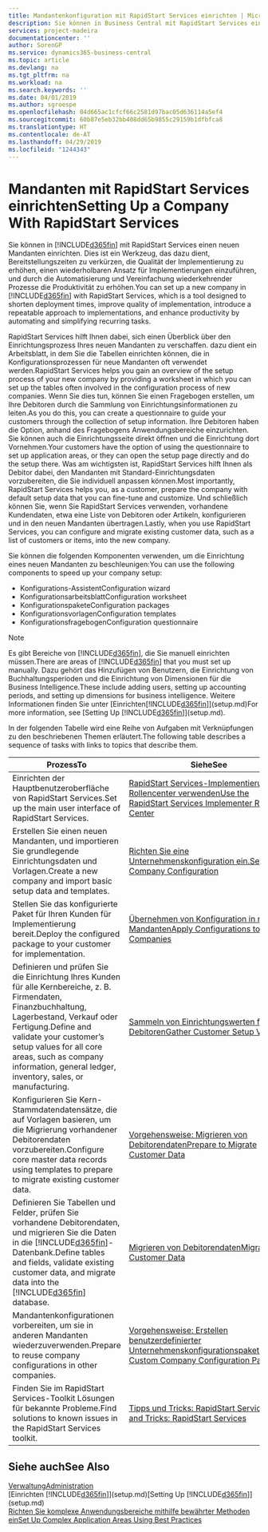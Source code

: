 ```yaml
---
title: Mandantenkonfiguration mit RapidStart Services einrichten | Microsoft Docs
description: Sie können in Business Central mit RapidStart Services einen neuen Mandanten einrichten, einem Werkzeug, das dazu dient, Bereitstellungszeiten zu verkürzen, die Qualität der Implementierung zu erhöhen, einen wiederholbaren Ansatz für Implementierungen einzuführen und durch die Automatisierung und Vereinfachung wiederkehrender Prozesse die Produktivität zu erhöhen.
services: project-madeira
documentationcenter: ''
author: SorenGP
ms.service: dynamics365-business-central
ms.topic: article
ms.devlang: na
ms.tgt_pltfrm: na
ms.workload: na
ms.search.keywords: ''
ms.date: 04/01/2019
ms.author: sgroespe
ms.openlocfilehash: 04d665ac1cfcf66c2581d97bac05d636114a5ef4
ms.sourcegitcommit: 60b87e5eb32bb408dd65b9855c29159b1dfbfca8
ms.translationtype: HT
ms.contentlocale: de-AT
ms.lasthandoff: 04/29/2019
ms.locfileid: "1244343"
---
```

# <a name="setting-up-a-company-with-rapidstart-services"></a><span data-ttu-id="c3002-103">Mandanten mit RapidStart Services einrichten</span><span class="sxs-lookup"><span data-stu-id="c3002-103">Setting Up a Company With RapidStart Services</span></span>
<span data-ttu-id="c3002-104">Sie können in [!INCLUDE[d365fin](includes/d365fin_md.md)] mit RapidStart Services einen neuen Mandanten einrichten. Dies ist ein Werkzeug, das dazu dient, Bereitstellungszeiten zu verkürzen, die Qualität der Implementierung zu erhöhen, einen wiederholbaren Ansatz für Implementierungen einzuführen, und durch die Automatisierung und Vereinfachung wiederkehrender Prozesse die Produktivität zu erhöhen.</span><span class="sxs-lookup"><span data-stu-id="c3002-104">You can set up a new company in [!INCLUDE[d365fin](includes/d365fin_md.md)] with RapidStart Services, which is a tool designed to shorten deployment times, improve quality of implementation, introduce a repeatable approach to implementations, and enhance productivity by automating and simplifying recurring tasks.</span></span>  

<span data-ttu-id="c3002-105">RapidStart Services hilft Ihnen dabei, sich einen Überblick über den Einrichtungsprozess Ihres neuen Mandanten zu verschaffen. dazu dient ein Arbeitsblatt, in dem Sie die Tabellen einrichten können, die in Konfigurationsprozessen für neue Mandanten oft verwendet werden.</span><span class="sxs-lookup"><span data-stu-id="c3002-105">RapidStart Services helps you gain an overview of the setup process of your new company by providing a worksheet in which you can set up the tables often involved in the configuration process of new companies.</span></span> <span data-ttu-id="c3002-106">Wenn Sie dies tun, können Sie einen Fragebogen erstellen, um Ihre Debitoren durch die Sammlung von Einrichtungsinformationen zu leiten.</span><span class="sxs-lookup"><span data-stu-id="c3002-106">As you do this, you can create a questionnaire to guide your customers through the collection of setup information.</span></span> <span data-ttu-id="c3002-107">Ihre Debitoren haben die Option, anhand des Fragebogens Anwendungsbereiche einzurichten. Sie können auch die Einrichtungsseite direkt öffnen und die Einrichtung dort Vornehmen.</span><span class="sxs-lookup"><span data-stu-id="c3002-107">Your customers have the option of using the questionnaire to set up application areas, or they can open the setup page directly and do the setup there.</span></span> <span data-ttu-id="c3002-108">Was am wichtigsten ist, RapidStart Services hilft Ihnen als Debitor dabei, den Mandanten mit Standard-Einrichtungsdaten vorzubereiten, die Sie individuell anpassen können.</span><span class="sxs-lookup"><span data-stu-id="c3002-108">Most importantly, RapidStart Services helps you, as a customer, prepare the company with default setup data that you can fine-tune and customize.</span></span> <span data-ttu-id="c3002-109">Und schließlich können Sie, wenn Sie RapidStart Services verwenden, vorhandene Kundendaten, etwa eine Liste von Debitoren oder Artikeln, konfigurieren und in den neuen Mandanten übertragen.</span><span class="sxs-lookup"><span data-stu-id="c3002-109">Lastly, when you use RapidStart Services, you can configure and migrate existing customer data, such as a list of customers or items, into the new company.</span></span>

<span data-ttu-id="c3002-110">Sie können die folgenden Komponenten verwenden, um die Einrichtung eines neuen Mandanten zu beschleunigen:</span><span class="sxs-lookup"><span data-stu-id="c3002-110">You can use the following components to speed up your company setup:</span></span>  

-   <span data-ttu-id="c3002-111">Konfigurations-Assistent</span><span class="sxs-lookup"><span data-stu-id="c3002-111">Configuration wizard</span></span>  
-   <span data-ttu-id="c3002-112">Konfigurationsarbeitsblatt</span><span class="sxs-lookup"><span data-stu-id="c3002-112">Configuration worksheet</span></span>  
-   <span data-ttu-id="c3002-113">Konfigurationspakete</span><span class="sxs-lookup"><span data-stu-id="c3002-113">Configuration packages</span></span>  
-   <span data-ttu-id="c3002-114">Konfigurationsvorlagen</span><span class="sxs-lookup"><span data-stu-id="c3002-114">Configuration templates</span></span>  
-   <span data-ttu-id="c3002-115">Konfigurationsfragebogen</span><span class="sxs-lookup"><span data-stu-id="c3002-115">Configuration questionnaire</span></span>  

> [!Note]  
>  <span data-ttu-id="c3002-116">Es gibt Bereiche von [!INCLUDE[d365fin](includes/d365fin_md.md)], die Sie manuell einrichten müssen.</span><span class="sxs-lookup"><span data-stu-id="c3002-116">There are areas of [!INCLUDE[d365fin](includes/d365fin_md.md)] that you must set up manually.</span></span> <span data-ttu-id="c3002-117">Dazu gehört das Hinzufügen von Benutzern, die Einrichtung von Buchhaltungsperioden und die Einrichtung von Dimensionen für die Business Intelligence.</span><span class="sxs-lookup"><span data-stu-id="c3002-117">These include adding users, setting up accounting periods, and setting up dimensions for business intelligence.</span></span> <span data-ttu-id="c3002-118">Weitere Informationen finden Sie unter [Einrichten[!INCLUDE[d365fin](includes/d365fin_md.md)]](setup.md)</span><span class="sxs-lookup"><span data-stu-id="c3002-118">For more information, see [Setting Up [!INCLUDE[d365fin](includes/d365fin_md.md)]](setup.md).</span></span>

 <span data-ttu-id="c3002-119">In der folgenden Tabelle wird eine Reihe von Aufgaben mit Verknüpfungen zu den beschriebenen Themen erläutert.</span><span class="sxs-lookup"><span data-stu-id="c3002-119">The following table describes a sequence of tasks with links to topics that describe them.</span></span>

|<span data-ttu-id="c3002-120">**Prozess**</span><span class="sxs-lookup"><span data-stu-id="c3002-120">**To**</span></span>|<span data-ttu-id="c3002-121">**Siehe**</span><span class="sxs-lookup"><span data-stu-id="c3002-121">**See**</span></span>|  
|------------|-------------|  
|<span data-ttu-id="c3002-122">Einrichten der Hauptbenutzeroberfläche von RapidStart Services.</span><span class="sxs-lookup"><span data-stu-id="c3002-122">Set up the main user interface of RapidStart Services.</span></span>|[<span data-ttu-id="c3002-123">RapidStart Services-Implementierungs-Rollencenter verwenden</span><span class="sxs-lookup"><span data-stu-id="c3002-123">Use the RapidStart Services Implementer Role Center</span></span>](admin-how-to-use-the-rapidstart-services-role-center-to-track-progress.md)|  
|<span data-ttu-id="c3002-124">Erstellen Sie einen neuen Mandanten, und importieren Sie grundlegende Einrichtungsdaten und Vorlagen.</span><span class="sxs-lookup"><span data-stu-id="c3002-124">Create a new company and import basic setup data and templates.</span></span>|[<span data-ttu-id="c3002-125">Richten Sie eine Unternehmenskonfiguration ein.</span><span class="sxs-lookup"><span data-stu-id="c3002-125">Set Up Company Configuration</span></span>](admin-set-up-company-configuration.md)|  
|<span data-ttu-id="c3002-126">Stellen Sie das konfigurierte Paket für Ihren Kunden für Implementierung bereit.</span><span class="sxs-lookup"><span data-stu-id="c3002-126">Deploy the configured package to your customer for implementation.</span></span>|[<span data-ttu-id="c3002-127">Übernehmen von Konfiguration in neue Mandanten</span><span class="sxs-lookup"><span data-stu-id="c3002-127">Apply Configurations to New Companies</span></span>](admin-apply-configuration-to-new-companies.md)|
|<span data-ttu-id="c3002-128">Definieren und prüfen Sie die Einrichtung Ihres Kunden für alle Kernbereiche, z. B. Firmendaten, Finanzbuchhaltung, Lagerbestand, Verkauf oder Fertigung.</span><span class="sxs-lookup"><span data-stu-id="c3002-128">Define and validate your customer’s setup values for all core areas, such as company information, general ledger, inventory, sales, or manufacturing.</span></span>|[<span data-ttu-id="c3002-129">Sammeln von Einrichtungswerten für Debitoren</span><span class="sxs-lookup"><span data-stu-id="c3002-129">Gather Customer Setup Values</span></span>](admin-gather-customer-setup-values.md)|  
|<span data-ttu-id="c3002-130">Konfigurieren Sie Kern-Stammdatendatensätze, die auf Vorlagen basieren, um die Migrierung vorhandener Debitorendaten vorzubereiten.</span><span class="sxs-lookup"><span data-stu-id="c3002-130">Configure core master data records using templates to prepare to migrate existing customer data.</span></span>|[<span data-ttu-id="c3002-131">Vorgehensweise: Migrieren von Debitorendaten</span><span class="sxs-lookup"><span data-stu-id="c3002-131">Prepare to Migrate Customer Data</span></span>](admin-use-templates-to-prepare-customer-data-for-migration.md)|  
|<span data-ttu-id="c3002-132">Definieren Sie Tabellen und Felder, prüfen Sie vorhandene Debitorendaten, und migrieren Sie die Daten in die [!INCLUDE[d365fin](includes/d365fin_md.md)]-Datenbank.</span><span class="sxs-lookup"><span data-stu-id="c3002-132">Define tables and fields, validate existing customer data, and migrate data into the [!INCLUDE[d365fin](includes/d365fin_md.md)] database.</span></span>|[<span data-ttu-id="c3002-133">Migrieren von Debitorendaten</span><span class="sxs-lookup"><span data-stu-id="c3002-133">Migrate Customer Data</span></span>](admin-migrate-customer-data.md)|
|<span data-ttu-id="c3002-134">Mandantenkonfigurationen vorbereiten, um sie in anderen Mandanten wiederzuverwenden.</span><span class="sxs-lookup"><span data-stu-id="c3002-134">Prepare to reuse company configurations in other companies.</span></span>|[<span data-ttu-id="c3002-135">Vorgehensweise: Erstellen benutzerdefinierter Unternehmenskonfigurationspakete</span><span class="sxs-lookup"><span data-stu-id="c3002-135">Create Custom Company Configuration Packages</span></span>](admin-how-to-create-custom-company-configuration-packages.md)|
|<span data-ttu-id="c3002-136">Finden Sie im RapidStart Services-Toolkit Lösungen für bekannte Probleme.</span><span class="sxs-lookup"><span data-stu-id="c3002-136">Find solutions to known issues in the RapidStart Services toolkit.</span></span>|[<span data-ttu-id="c3002-137">Tipps und Tricks: RapidStart Services</span><span class="sxs-lookup"><span data-stu-id="c3002-137">Tips and Tricks: RapidStart Services</span></span>](admin-tips-and-tricks-rapidstart-services.md)|  

## <a name="see-also"></a><span data-ttu-id="c3002-138">Siehe auch</span><span class="sxs-lookup"><span data-stu-id="c3002-138">See Also</span></span>  
[<span data-ttu-id="c3002-139">Verwaltung</span><span class="sxs-lookup"><span data-stu-id="c3002-139">Administration</span></span>](admin-setup-and-administration.md)  
<span data-ttu-id="c3002-140">[Einrichten [!INCLUDE[d365fin](includes/d365fin_md.md)]](setup.md)</span><span class="sxs-lookup"><span data-stu-id="c3002-140">[Setting Up [!INCLUDE[d365fin](includes/d365fin_md.md)]](setup.md)</span></span>  
[<span data-ttu-id="c3002-141">Richten Sie komplexe Anwendungsbereiche mithilfe bewährter Methoden ein</span><span class="sxs-lookup"><span data-stu-id="c3002-141">Set Up Complex Application Areas Using Best Practices</span></span>](set-up-complex-application-areas-using-best-practices.md)   

